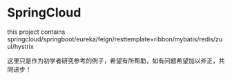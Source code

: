 # SpringCloud

this project contains springcloud/springboot/eureka/feign/resttemplate+ribbon/mybatis/redis/zuul/hystrix

这里只是作为初学者研究参考的例子，希望有所帮助，如有问题希望加以斧正，共同进步！
